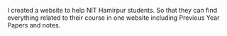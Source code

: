 I created a website to help NIT Hamirpur students. So that they can find everything related to their course in one website including Previous Year Papers and notes.
